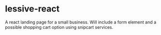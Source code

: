 # lessive-react
A react landing page for a small business. Will include a form element and a possible shopping cart option using snipcart services.
